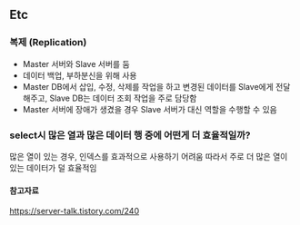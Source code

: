 ## Etc

### 복제 (Replication)

- Master 서버와 Slave 서버를 둠
- 데이터 백업, 부하분신을 위해 사용
- Master DB에서 삽입, 수정, 삭제를 작업을 하고 변경된 데이터를 Slave에게 전달해주고, Slave DB는 데이터 조회 작업을 주로 담당함
- Master 서버에 장애가 생겼을 경우 Slave 서버가 대신 역할을 수행할 수 있음

### select시 많은 열과 많은 데이터 행 중에 어떤게 더 효율적일까?

많은 열이 있는 경우, 인덱스를 효과적으로 사용하기 어려움
따라서 주로 더 많은 열이 있는 데이터가 덜 효율적임

#### 참고자료

https://server-talk.tistory.com/240
